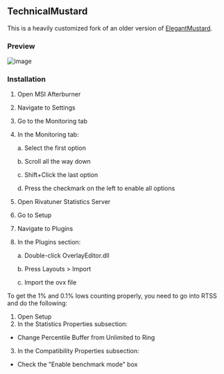 ## TechnicalMustard

This is a heavily customized fork of an older version of [ElegantMustard](https://github.com/lscambo13/ElegantMustard).

### Preview
![image](https://github.com/user-attachments/assets/229fd1f2-d803-4960-833a-eaa54b1616c3)

### Installation
1. Open MSI Afterburner
2. Navigate to Settings
3. Go to the Monitoring tab
4. In the Monitoring tab:

   a. Select the first option

   b. Scroll all the way down

   c. Shift+Click the last option

   d. Press the checkmark on the left to enable all options

5. Open Rivatuner Statistics Server
6. Go to Setup
7. Navigate to Plugins
8. In the Plugins section:

   a. Double-click OverlayEditor.dll
   
   b. Press Layouts > Import
   
   c. Import the ovx file

To get the 1% and 0.1% lows counting properly, you need to go into RTSS and do the following:
1. Open Setup
2. In the Statistics Properties subsection:

  - Change Percentile Buffer from Unlimited to Ring

3. In the Compatibility Properties subsection:

  - Check the "Enable benchmark mode" box
